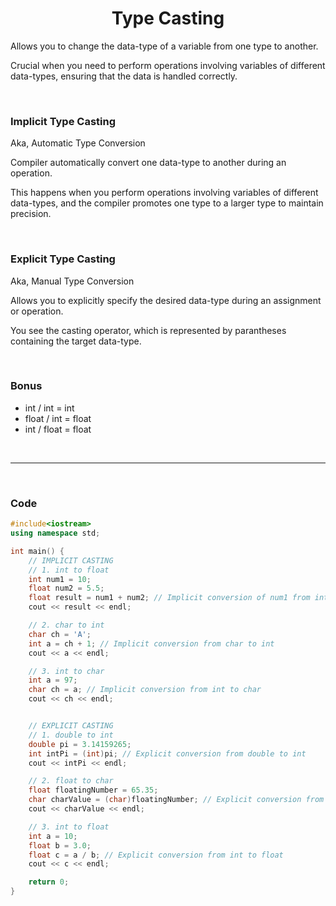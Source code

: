 # <center>Type Casting</center>

Allows you to change the data-type of a variable from one type to another.

Crucial when you need to perform operations involving variables of different data-types, ensuring that the data is handled correctly.

<br>

### Implicit Type Casting

Aka, Automatic Type Conversion

Compiler automatically convert one data-type to another during an operation.

This happens when you perform operations involving variables of different data-types, and the compiler promotes one type to a larger type to maintain precision.

<br>

### Explicit Type Casting

Aka, Manual Type Conversion

Allows you to explicitly specify the desired data-type during an assignment or operation.

You see the casting operator, which is represented by parantheses containing the target data-type.

<br>

### Bonus

-   int / int = int
-   float / int = float
-   int / float = float

<br>
<hr>
<br>

### Code

```c++
#include<iostream>
using namespace std;

int main() {
	// IMPLICIT CASTING
	// 1. int to float
	int num1 = 10;
	float num2 = 5.5;
	float result = num1 + num2; // Implicit conversion of num1 from int to float
	cout << result << endl;

	// 2. char to int
	char ch = 'A';
	int a = ch + 1; // Implicit conversion from char to int
	cout << a << endl;

	// 3. int to char
	int a = 97;
	char ch = a; // Implicit conversion from int to char
	cout << ch << endl;


	// EXPLICIT CASTING
	// 1. double to int
	double pi = 3.14159265;
	int intPi = (int)pi; // Explicit conversion from double to int
	cout << intPi << endl;

	// 2. float to char
	float floatingNumber = 65.35;
	char charValue = (char)floatingNumber; // Explicit conversion from float to char
	cout << charValue << endl;

	// 3. int to float
	int a = 10;
	float b = 3.0;
	float c = a / b; // Explicit conversion from int to float
	cout << c << endl;

	return 0;
}
```
